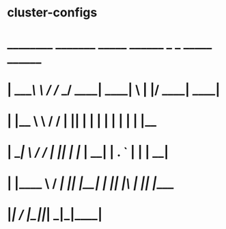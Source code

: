# cluster-configs

# ________      _______ _____ ______ _   _  _____ ______
# |  ____\ \    / /_   _/ ____|  ____| \ | |/ ____|  ____|
# | |__   \ \  / /  | || |  __| |__  |  \| | |    | |__
# |  __|   \ \/ /   | || | |_ |  __| | . ` | |    |  __|
# | |____   \  /   _| || |__| | |____| |\  | |____| |____
# |______|   \/   |_____\_____|______|_| \_|\_____|______|

